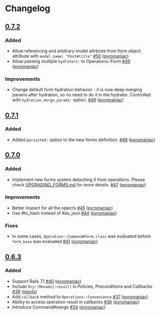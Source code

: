 # Changelog

## [0.7.2](https://github.com/BookingSync/operations/tree/v0.7.2)

### Added

- Allow referencing and arbitrary model attrbiute from form object attribute with `model_name: "Post#title"` [\#50](https://github.com/BookingSync/operations/pull/50) ([pyromaniac](https://github.com/pyromaniac))
- Allow passing multiple `hydrators:` to Operations::Form [\#49](https://github.com/BookingSync/operations/pull/49) ([pyromaniac](https://github.com/pyromaniac))

### Improvements

- Change default form hydration behavior - it is now deep merging params after hydration, so no need to do it in the hydrator. Controlled with `hydration_merge_params:` option. [\#49](https://github.com/BookingSync/operations/pull/49) ([pyromaniac](https://github.com/pyromaniac))

## [0.7.1](https://github.com/BookingSync/operations/tree/v0.7.1)

### Added

- Added `persisted:` option to the new forms definition. [\#48](https://github.com/BookingSync/operations/pull/48) ([pyromaniac](https://github.com/pyromaniac))

## [0.7.0](https://github.com/BookingSync/operations/tree/v0.7.0)

### Added

- Implement new forms system detaching it from operations. Please check [UPGRADING_FORMS.md](UPGRADING_FORMS.md) for more details. [\#47](https://github.com/BookingSync/operations/pull/47) ([pyromaniac](https://github.com/pyromaniac))

### Improvements

- Better inspect for all the opjects [\#45](https://github.com/BookingSync/operations/pull/45) ([pyromaniac](https://github.com/pyromaniac))
- Use #to_hash instead of #as_json [\#44](https://github.com/BookingSync/operations/pull/44) ([pyromaniac](https://github.com/pyromaniac))

### Fixes

- In some cases, `Operation::Command#form_class` was evaluated before `form_base` was evaluated [\#41](https://github.com/BookingSync/operations/pull/41) ([pyromaniac](https://github.com/pyromaniac))

## [0.6.3](https://github.com/BookingSync/operations/tree/v0.6.3)

### Added

- Support Rails 7.1 [\#40](https://github.com/BookingSync/operations/pull/40) ([pyromaniac](https://github.com/pyromaniac))
- Include `Dry::Monads[:result]` in Policies, Preconditions and Callbacks [\#39](https://github.com/BookingSync/operations/pull/39) ([ston1x](https://github.com/ston1x))
- Add `callback` method to `Operations::Convenience` [\#37](https://github.com/BookingSync/operations/pull/37) ([pyromaniac](https://github.com/pyromaniac))
- Ability to access operation result in callbacks [\#36](https://github.com/BookingSync/operations/pull/36) ([pyromaniac](https://github.com/pyromaniac))
- Introduce Command#merge [\#34](https://github.com/BookingSync/operations/pull/34) ([pyromaniac](https://github.com/pyromaniac))
